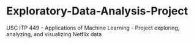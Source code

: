 # Exploratory-Data-Analysis-Project
USC ITP 449 - Applications of Machine Learning - Project exploring, analyzing, and visualizing Netflix data

